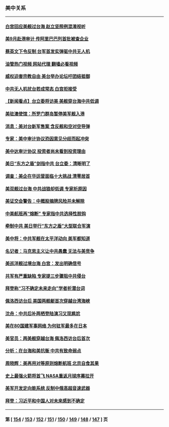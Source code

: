 ### 美中关系
---
#### [白宫回应美舰过台海 赵立坚照例混淆视听](../../pages/nf1412576/n13814037.md?08310845) 
#### [美9月赴港审计 传阿里巴巴列首批被查企业](../../pages/nf1412576/n13813987.md?08310845) 
#### [蔡英文下令反制 台军首发实弹驱中共无人机](../../pages/nf1412576/n13813905.md?08310845) 
#### [油管热门视频 网站代理 翻墙必看视频](http://209.222.30.114:81/youtube.html?08310845)
#### [威权迫害宗教自由 美台举办论坛吁团结抵御](../../pages/nf1412576/n13813762.md?08310845) 
#### [中共无人机扰台若成常态 白宫拒接受](../../pages/nf1412576/n13813783.md?08310845) 
#### [【新闻看点】台立委将访美 美舰穿台海中共低调](../../pages/nf1412576/n13813310.md?08310845) 
#### [美驻澳使馆：所罗门群岛暂停美军舰入港](../../pages/nf1412576/n13813674.md?08310845) 
#### [消息：美对台新军售案 含反舰和空对空导弹](../../pages/nf1412576/n13813602.md?08310845) 
#### [专家：美中审计协议恐因意见分歧而起冲突](../../pages/nf1412576/n13813306.md?08310845) 
#### [美中达审计协议 投资者尚未看到投资理由](../../pages/nf1412576/n13813321.md?08310845) 
#### [美日“东方之盾”剑指中共 台立委：清晰明了](../../pages/nf1412576/n13813088.md?08310845) 
#### [调查：美企在华运营面临十大挑战 清零居首](../../pages/nf1412576/n13813244.md?08310845) 
#### [美双舰过台海 中共战狼却低调 专家析原因](../../pages/nf1412576/n13813189.md?08310845) 
#### [美证交会警告：中概股摘牌风险并未解除](../../pages/nf1412576/n13812841.md?08310845) 
#### [中美航班再“熔断” 专家指中共选择性脱钩](../../pages/nf1412576/n13812797.md?08310845) 
#### [牵制中共 美日举行“东方之盾”大型联合军演](../../pages/nf1412576/n13812336.md?08310845) 
#### [美中将：中共军舰在太平洋动向 美军都知道](../../pages/nf1412576/n13811675.md?08310845) 
#### [名记者：马克思主义让中共愚蠢 无法与美竞争](../../pages/nf1412576/n13811005.md?08310845) 
#### [美巡洋舰过境台海 白宫：发出明确信号](../../pages/nf1412576/n13812312.md?08310845) 
#### [共军有严重缺陷 专家提三步骤阻中共侵台](../../pages/nf1412576/n13811064.md?08310845) 
#### [拜登称“习不确定未来走向”学者析潜台词](../../pages/nf1412576/n13812117.md?08310845) 
#### [佩洛西访台后 美国两舰艇首次穿越台湾海峡](../../pages/nf1412576/n13812095.md?08310845) 
#### [沈舟：中共后补两栖登陆演习又现尴尬](../../pages/nf1412576/n13811917.md?08310845) 
#### [美在80国建军事网络 为何驻军最多在日本](../../pages/nf1412576/n13807397.md?08310845) 
#### [美官员：两美舰穿越台海 佩洛西访台后首次](../../pages/nf1412576/n13812003.md?08310845) 
#### [分析：在台海和美抗衡 中共有致命弱点](../../pages/nf1412576/n13807798.md?08310845) 
#### [周晓辉：美再用对等原则熔断航班 北京自食其果](../../pages/nf1412576/n13811637.md?08310845) 
#### [史上最强火箭将首飞 NASA重返月球序幕拉开](../../pages/nf1412576/n13811587.md?08310845) 
#### [美军开发定向能系统 反制中俄高超音速武器](../../pages/nf1412576/n13811549.md?08310845) 
#### [拜登：习近平和中国人对未来感到不确定](../../pages/nf1412576/n13811569.md?08310845) 

---
#### 第 [ [154](./154.md?08310845) / [153](./153.md?08310845) / [152](./152.md?08310845) / [151](./151.md?08310845) / [150](./150.md?08310845) / [149](./149.md?08310845) / [148](./148.md?08310845) / [147](./147.md?08310845) ] 页
